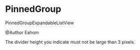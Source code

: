# PinnedGroup

PinnedGroupExpandableListView

@Author Eahom

The divider height you indicate must not be large than 3 pixels.
